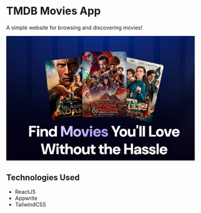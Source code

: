 # TMDB Movies App
A simple website for browsing and discovering movies!

![banner_image](public/banner.jpg)

## Technologies Used
* ReactJS
* Appwrite
* TailwindCSS